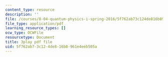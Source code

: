 ```yaml
---
content_type: resource
description: ''
file: /courses/8-04-quantum-physics-i-spring-2016/5f762ab73c124de816b8961e4eeb505a_fXlzY2l1-4w.pdf
file_type: application/pdf
learning_resource_types: []
ocw_type: OCWFile
resourcetype: Document
title: 3play pdf file
uid: 5f762ab7-3c12-4de8-16b8-961e4eeb505a
---
```

